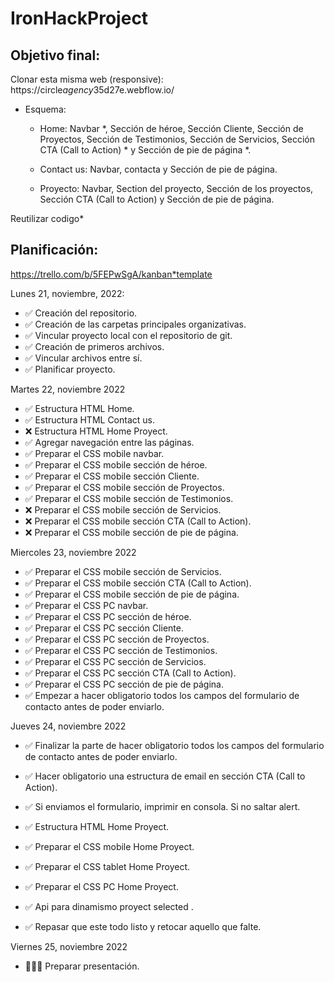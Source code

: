# IronHackProject

## Objetivo final:

Clonar esta misma web (responsive): https://circle*agency*35d27e.webflow.io/

- Esquema:

  - Home: Navbar \*, Sección de héroe, Sección Cliente, Sección de Proyectos, Sección de Testimonios, Sección de Servicios, Sección CTA (Call to Action) \* y Sección de pie de página \*.

  - Contact us: Navbar, contacta y Sección de pie de página.

  - Proyecto: Navbar, Section del proyecto, Sección de los proyectos, Sección CTA (Call to Action) y Sección de pie de página.

Reutilizar codigo\*

## Planificación:

https://trello.com/b/5FEPwSgA/kanban*template

Lunes 21, noviembre, 2022:

- ✅ Creación del repositorio.
- ✅ Creación de las carpetas principales organizativas.
- ✅ Vincular proyecto local con el repositorio de git.
- ✅ Creación de primeros archivos.
- ✅ Vincular archivos entre sí.
- ✅ Planificar proyecto.

Martes 22, noviembre 2022

- ✅ Estructura HTML Home.
- ✅ Estructura HTML Contact us.
- ❌ Estructura HTML Home Proyect.
- ✅ Agregar navegación entre las páginas.
- ✅ Preparar el CSS mobile navbar.
- ✅ Preparar el CSS mobile sección de héroe.
- ✅ Preparar el CSS mobile sección Cliente.
- ✅ Preparar el CSS mobile sección de Proyectos.
- ✅ Preparar el CSS mobile sección de Testimonios.
- ❌ Preparar el CSS mobile sección de Servicios.
- ❌ Preparar el CSS mobile sección CTA (Call to Action).
- ❌ Preparar el CSS mobile sección de pie de página.

Miercoles 23, noviembre 2022

- ✅ Preparar el CSS mobile sección de Servicios.
- ✅ Preparar el CSS mobile sección CTA (Call to Action).
- ✅ Preparar el CSS mobile sección de pie de página.
- ✅ Preparar el CSS PC navbar.
- ✅ Preparar el CSS PC sección de héroe.
- ✅ Preparar el CSS PC sección Cliente.
- ✅ Preparar el CSS PC sección de Proyectos.
- ✅ Preparar el CSS PC sección de Testimonios.
- ✅ Preparar el CSS PC sección de Servicios.
- ✅ Preparar el CSS PC sección CTA (Call to Action).
- ✅ Preparar el CSS PC sección de pie de página.
- ✅ Empezar a hacer obligatorio todos los campos del formulario de contacto antes de poder enviarlo.

Jueves 24, noviembre 2022

- ✅ Finalizar la parte de hacer obligatorio todos los campos del formulario de contacto antes de poder enviarlo.
- ✅ Hacer obligatorio una estructura de email en sección CTA (Call to Action).
- ✅ Si enviamos el formulario, imprimir en consola. Si no saltar alert.

- ✅ Estructura HTML Home Proyect.
- ✅ Preparar el CSS mobile Home Proyect.
- ✅ Preparar el CSS tablet Home Proyect.
- ✅ Preparar el CSS PC Home Proyect.
- ✅ Api para dinamismo proyect selected .
- ✅ Repasar que este todo listo y retocar aquello que falte.

Viernes 25, noviembre 2022

- 👩🏻‍🔧 Preparar presentación.
